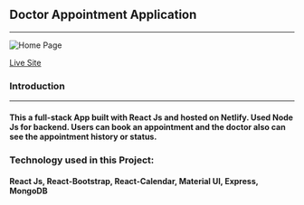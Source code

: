 ## Doctor Appointment Application
---
![Home Page](https://ibb.co/S04d5fv)

[Live Site](https://vigilant-pasteur-d7f004.netlify.app/)

### Introduction
---
#### This a full-stack App built with React Js and hosted on Netlify. Used Node Js for backend. Users can book an appointment and the doctor also can see the appointment history or status.

### Technology used in this Project: 
#### React Js, React-Bootstrap, React-Calendar, Material UI, Express, MongoDB 